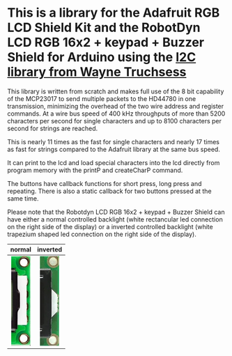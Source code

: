 # This is a library for the Adafruit RGB LCD Shield Kit and the RobotDyn LCD RGB 16x2 + keypad + Buzzer Shield for Arduino using the [I2C library from Wayne Truchsess](https://github.com/rambo/I2C)
This library is written from scratch and makes full use of the 8 bit capability of the MCP23017 to send multiple packets to the HD44780 in one transmission, minimizing the overhead of the two wire address and register commands. At a wire bus speed of 400 kHz throughputs of more than 5200 characters per second for single characters and up to 8100 characters per second for strings are reached. 

This is nearly 11 times as the fast for single characters and nearly 17 times as fast for strings compared to the Adafruit library at the same bus speed.

It can print to the lcd and load special characters into the lcd directly from program memory with the printP and createCharP command.

The buttons have callback functions for short press, long press and repeating. There is also a static callback for two buttons pressed at the same time.

Please note that the Robotdyn LCD RGB 16x2 + keypad + Buzzer Shield can have either a normal controlled backlight (white rectancular led connection on the right side of the display) or a inverted controlled backlight (white trapezium shaped led connection on the right side of the display).  

| normal | inverted |
|:---:|:---:|
|<img src="./pictures/1602 LCD RGB.jpg" width="44" height="206" />|<img src="./pictures/1602 LCD inverted RGB.jpg" width="44" height="206" />|
